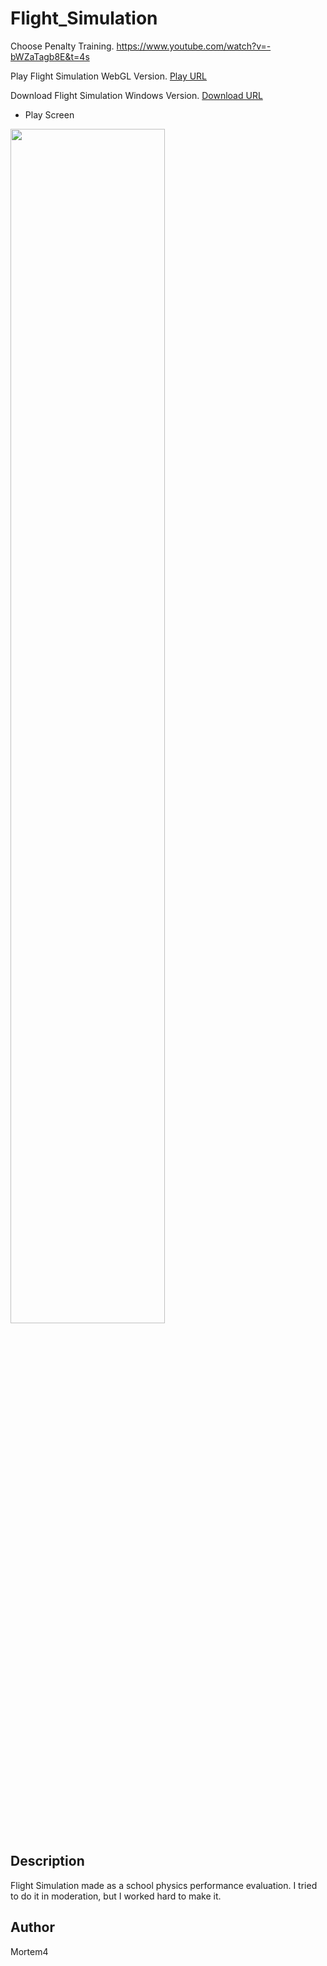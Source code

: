 # Flight_Simulation
Choose Penalty Training.
https://www.youtube.com/watch?v=-bWZaTagb8E&t=4s

Play Flight Simulation WebGL Version. [Play URL](https://gondnetom.github.io/Flight_Simulation/)

Download Flight Simulation Windows Version. [Download URL](https://drive.google.com/file/d/1tvlSJPkXEwq72qsW1znD4Es5cbZ3iRMA/view?usp=share_link)

- Play Screen

<img src = "https://user-images.githubusercontent.com/77566805/199730199-238f45dc-b21a-4037-97e6-6a52d6167aad.jpg" width="70%" height="70%">

## Description
Flight Simulation made as a school physics performance evaluation. I tried to do it in moderation, but I worked hard to make it.

## Author
Mortem4
